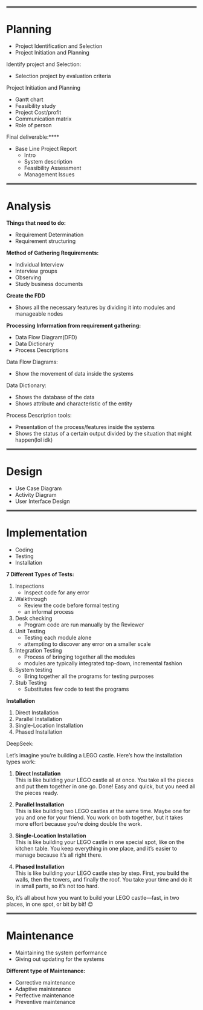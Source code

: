 <hr style= "border: 2px solid grey" >
<h1>Planning</h1>

- Project Identification and Selection
- Project Initiation and Planning

Identify project and Selection:
- Selection project by evaluation criteria

Project Initiation and Planning
- Gantt chart
- Feasibility study
- Project Cost/profit
- Communication matrix
- Role of person

Final deliverable:****
- Base Line Project Report
	- Intro
	- System description
	- Feasibility Assessment
	- Management Issues



<hr style= "border: 2px solid grey" >
<h1>Analysis</h1>


**Things that need to do:**
- Requirement Determination
- Requirement structuring

**Method of Gathering Requirements:**
- Individual Interview
- Interview groups
- Observing
- Study business documents

**Create the FDD**
- Shows all the necessary features by dividing it into modules and manageable nodes

**Processing Information from requirement gathering:**
- Data Flow Diagram(DFD)
- Data Dictionary
- Process Descriptions

Data Flow Diagrams:
- Show the movement of data inside the systems

Data Dictionary:
- Shows the database of the data
- Shows attribute and characteristic of the entity

Process Description tools:
- Presentation of the process/features inside the systems
- Shows the status of a certain output divided by the situation that might happen(lol idk)

<hr style= "border: 2px solid grey" >
<h1>Design</h1>

- Use Case Diagram
- Activity Diagram
- User Interface Design





<hr style= "border: 2px solid grey" >
<h1>Implementation</h1>

- Coding
- Testing
- Installation

**7 Different Types of Tests:**
1. Inspections
	- Inspect code for any error
2. Walkthrough
	- Review the code before formal testing
	- an informal process
3. Desk checking
	- Program code are run manually by the Reviewer
4.  Unit Testing
	- Testing each module alone 
	- attempting to discover any error on a smaller scale
5. Integration Testing
	- Process of bringing together all the modules 
	- modules are typically integrated top-down, incremental fashion
6. System testing
	- Bring together all the programs for testing purposes
7.  Stub Testing
	- Substitutes few code to test the programs

**Installation**
1. Direct Installation
2. Parallel Installation
3. Single-Location Installation
4. Phased Installation

DeepSeek:

Let’s imagine you’re building a LEGO castle. Here’s how the installation types work:

1. **Direct Installation**  
   This is like building your LEGO castle all at once. You take all the pieces and put them together in one go. Done! Easy and quick, but you need all the pieces ready.

2. **Parallel Installation**  
   This is like building two LEGO castles at the same time. Maybe one for you and one for your friend. You work on both together, but it takes more effort because you’re doing double the work.

3. **Single-Location Installation**  
   This is like building your LEGO castle in one special spot, like on the kitchen table. You keep everything in one place, and it’s easier to manage because it’s all right there.

4. **Phased Installation**  
   This is like building your LEGO castle step by step. First, you build the walls, then the towers, and finally the roof. You take your time and do it in small parts, so it’s not too hard.

So, it’s all about how you want to build your LEGO castle—fast, in two places, in one spot, or bit by bit! 😊


<hr style= "border: 2px solid grey" >
<h1>Maintenance</h1>

- Maintaining the system performance
- Giving out updating for the systems


**Different type of Maintenance:**
- Corrective maintenance
- Adaptive maintenance
- Perfective maintenance
- Preventive maintenance


